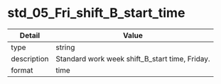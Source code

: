 # std_05_Fri_shift_B_start_time
| Detail | Value |
| ------ | ----- |
| type | string |
| description | Standard work week shift_B_start time, Friday. |
| format | time |
